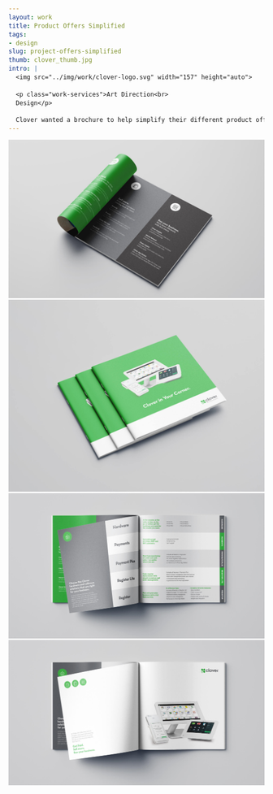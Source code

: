 ```yaml
---
layout: work
title: Product Offers Simplified
tags:
- design
slug: project-offers-simplified
thumb: clover_thumb.jpg
intro: |
  <img src="../img/work/clover-logo.svg" width="157" height="auto">

  <p class="work-services">Art Direction<br>
  Design</p>

  Clover wanted a brochure to help simplify their different product offerings. The brochure outlined the different options for hardware and service in a simple to understand way. Solid color and iconography were used to create a hierarchy of information, which helped make the different product offerings easy to understand.
---
```


![](../img/work/clover_1.jpg)
![](../img/work/clover_2.jpg)
![](../img/work/clover_3.jpg)
![](../img/work/clover_4.jpg)
